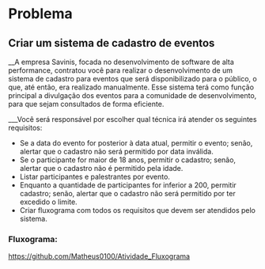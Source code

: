 # Problema

## Criar um sistema de cadastro de eventos

__A empresa Savinis, focada no desenvolvimento de software de alta performance, contratou você para realizar o desenvolvimento de um sistema de cadastro para eventos que será disponibilizado para o público, o que, até então, era realizado manualmente. Esse sistema terá como função principal a divulgação dos eventos para a comunidade de desenvolvimento, para que sejam consultados de forma eficiente.

 ___Você será responsável por escolher qual técnica irá atender os seguintes requisitos:

* Se a data do evento for posterior à data atual, permitir o evento; senão, alertar que o cadastro não será permitido por data inválida.
* Se o participante for maior de 18 anos, permitir o cadastro; senão, alertar que o cadastro não é permitido pela idade.
* Listar participantes e palestrantes por evento.
* Enquanto a quantidade de participantes for inferior a 200, permitir cadastro; senão, alertar que o cadastro não será permitido por ter excedido o limite.
* Criar fluxograma com todos os requisitos que devem ser atendidos pelo sistema.

### Fluxograma:

<https://github.com/Matheus0100/Atividade_Fluxograma>

